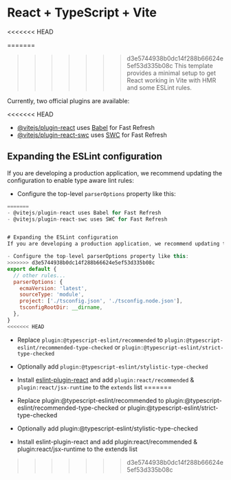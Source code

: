 # React + TypeScript + Vite
<<<<<<< HEAD

=======
>>>>>>> d3e5744938b0dc14f288b66624e5ef53d335b08c
This template provides a minimal setup to get React working in Vite with HMR and some ESLint rules.

Currently, two official plugins are available:

<<<<<<< HEAD
- [@vitejs/plugin-react](https://github.com/vitejs/vite-plugin-react/blob/main/packages/plugin-react/README.md) uses [Babel](https://babeljs.io/) for Fast Refresh
- [@vitejs/plugin-react-swc](https://github.com/vitejs/vite-plugin-react-swc) uses [SWC](https://swc.rs/) for Fast Refresh

## Expanding the ESLint configuration

If you are developing a production application, we recommend updating the configuration to enable type aware lint rules:

- Configure the top-level `parserOptions` property like this:

```js
=======
- @vitejs/plugin-react uses Babel for Fast Refresh
- @vitejs/plugin-react-swc uses SWC for Fast Refresh


# Expanding the ESLint configuration
If you are developing a production application, we recommend updating the configuration to enable type aware lint rules:

- Configure the top-level parserOptions property like this:
>>>>>>> d3e5744938b0dc14f288b66624e5ef53d335b08c
export default {
  // other rules...
  parserOptions: {
    ecmaVersion: 'latest',
    sourceType: 'module',
    project: ['./tsconfig.json', './tsconfig.node.json'],
    tsconfigRootDir: __dirname,
  },
}
<<<<<<< HEAD
```

- Replace `plugin:@typescript-eslint/recommended` to `plugin:@typescript-eslint/recommended-type-checked` or `plugin:@typescript-eslint/strict-type-checked`
- Optionally add `plugin:@typescript-eslint/stylistic-type-checked`
- Install [eslint-plugin-react](https://github.com/jsx-eslint/eslint-plugin-react) and add `plugin:react/recommended` & `plugin:react/jsx-runtime` to the `extends` list
=======

- Replace plugin:@typescript-eslint/recommended to plugin:@typescript-eslint/recommended-type-checked or plugin:@typescript-eslint/strict-type-checked
- Optionally add plugin:@typescript-eslint/stylistic-type-checked
- Install eslint-plugin-react and add plugin:react/recommended & plugin:react/jsx-runtime to the extends list
>>>>>>> d3e5744938b0dc14f288b66624e5ef53d335b08c

